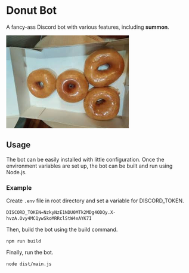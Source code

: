# Donut Bot
A fancy-ass Discord bot with various features, including **summon**.

![The Donut logo.](./media/donut-logo-rotated.jpg)
## Usage
The bot can be easily installed with little configuration. Once the environment variables are set up, the bot can be built and run using Node.js.

### Example
Create `.env` file in root directory and set a variable for DISCORD_TOKEN.
```
DISCORD_TOKEN=NzkyNzE1NDU0MTk2MDg4ODQy.X-hvzA.Ovy4MCQywSkoMRRclStW4xAYK7I
```
Then, build the bot using the build command.
```
npm run build
``` 
Finally, run the bot.
```
node dist/main.js
```